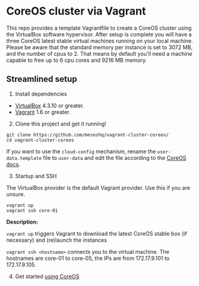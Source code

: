 # CoreOS cluster via Vagrant

This repo provides a template Vagrantfile to create a CoreOS cluster using the VirtualBox software hypervisor.
After setup is complete you will have a three CoreOS latest stable virtual machines running on your local machine. Please be aware that the standard memory per instance is set to 3072 MB, and the number of cpus to 2. That means by default you'll need a machine capable to free up to 6 cpu cores and 9216 MB memory.

## Streamlined setup

1) Install dependencies

* [VirtualBox][virtualbox] 4.3.10 or greater.
* [Vagrant][vagrant] 1.6 or greater.

2) Clone this project and get it running!

```
git clone https://github.com/mesoshq/vagrant-cluster-coreos/
cd vagrant-cluster-coreos
```

If you want to use the `cloud-config` mechanism, rename the `user-data.template` file to `user-data` and edit the file according to the [CoreOS docs](https://coreos.com/os/docs/latest/cloud-config.html).

3) Startup and SSH

The VirtualBox provider is the default Vagrant provider. Use this if you are unsure.

```
vagrant up
vagrant ssh core-01
```

**Description:**

`vagrant up` triggers Vagrant to download the latest CoreOS stable box (if necessary) and (re)launch the instances

`vagrant ssh <hostname>` connects you to the virtual machine. The hostnames are core-01 to core-05, the IPs are from 172.17.9.101 to 172.17.9.105.

4) Get started [using CoreOS][using-coreos]

[virtualbox]: https://www.virtualbox.org/
[vagrant]: https://www.vagrantup.com/downloads.html
[using-coreos]: http://coreos.com/docs/using-coreos/

